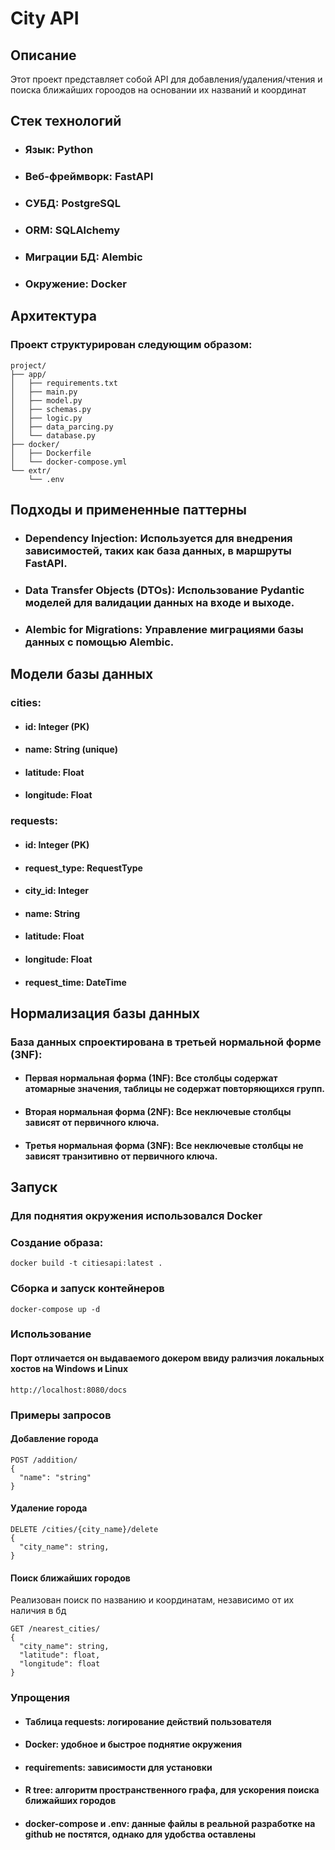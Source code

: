 
# City API
## Описание

Этот проект представляет собой API для добавления/удаления/чтения и поиска ближайших гороодов на основании их названий и координат 
## Стек технологий
* ### Язык: Python
* ###   Веб-фреймворк: FastAPI
* ###  СУБД: PostgreSQL
* ###   ORM: SQLAlchemy
* ###   Миграции БД: Alembic
* ###   Окружение: Docker

## Архитектура
### Проект структурирован следующим образом:


```
project/
├── app/
│   ├── requirements.txt
│   ├── main.py
│   ├── model.py
│   ├── schemas.py
│   ├── logic.py
│   ├── data_parcing.py
│   └── database.py
├── docker/
│   ├── Dockerfile
│   └── docker-compose.yml
└── extr/
    └── .env
```
## Подходы и примененные паттерны
* ###  Dependency Injection: Используется для внедрения зависимостей, таких как база данных, в маршруты FastAPI.
* ###   Data Transfer Objects (DTOs): Использование Pydantic моделей для валидации данных на входе и выходе.
* ###   Alembic for Migrations: Управление миграциями базы данных с помощью Alembic.

## Модели базы данных

### cities:
* #### id: Integer (PK)
* #### name: String (unique)
* #### latitude: Float
* #### longitude: Float

### requests:
* #### id: Integer (PK)
* #### request_type: RequestType
* #### city_id: Integer
* #### name: String
* #### latitude: Float
* #### longitude: Float
* #### request_time: DateTime


## Нормализация базы данных
### База данных спроектирована в третьей нормальной форме (3NF):
* #### Первая нормальная форма (1NF): Все столбцы содержат атомарные значения, таблицы не содержат повторяющихся групп.
* #### Вторая нормальная форма (2NF): Все неключевые столбцы зависят от первичного ключа.
* #### Третья нормальная форма (3NF): Все неключевые столбцы не зависят транзитивно от первичного ключа.


## Запуск
### Для поднятия окружения использовался Docker

### Создание образа:
```
docker build -t citiesapi:latest .
```
### Сборка и запуск контейнеров
```
docker-compose up -d
```
### Использование
#### Порт отличается он выдаваемого докером ввиду рализчия локальных хостов на Windows и Linux
```
http://localhost:8080/docs
```

### Примеры запросов
#### Добавление города

```
POST /addition/
{
  "name": "string"
}
```

#### Удаление города

```
DELETE /cities/{city_name}/delete
{
  "city_name": string,
}
```

#### Поиск ближайших городов
Реализован поиск по названию и координатам, независимо от их наличия в бд

```
GET /nearest_cities/
{
  "city_name": string,
  "latitude": float,
  "longitude": float
}
```
### Упрощения
* #### Таблица requests: логирование действий пользователя
* #### Docker: удобное и быстрое поднятие окружения
* #### requirements: зависимости для установки
* #### R tree: алгоритм пространственного графа, для ускорения поиска ближайших городов
* #### docker-compose и .env: данные файлы в реальной разработке на github не постятся, однако для удобства оставлены
